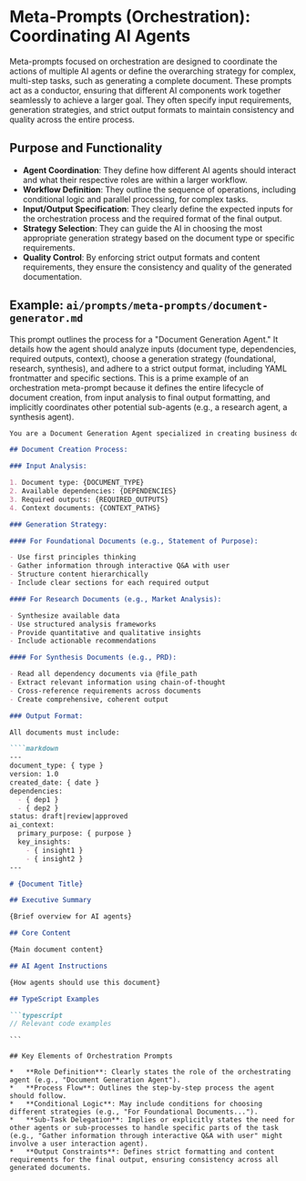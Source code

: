# Meta-Prompts (Orchestration): Coordinating AI Agents

Meta-prompts focused on orchestration are designed to coordinate the actions of multiple AI agents or define the overarching strategy for complex, multi-step tasks, such as generating a complete document. These prompts act as a conductor, ensuring that different AI components work together seamlessly to achieve a larger goal. They often specify input requirements, generation strategies, and strict output formats to maintain consistency and quality across the entire process.

## Purpose and Functionality

*   **Agent Coordination**: They define how different AI agents should interact and what their respective roles are within a larger workflow.
*   **Workflow Definition**: They outline the sequence of operations, including conditional logic and parallel processing, for complex tasks.
*   **Input/Output Specification**: They clearly define the expected inputs for the orchestration process and the required format of the final output.
*   **Strategy Selection**: They can guide the AI in choosing the most appropriate generation strategy based on the document type or specific requirements.
*   **Quality Control**: By enforcing strict output formats and content requirements, they ensure the consistency and quality of the generated documentation.

## Example: `ai/prompts/meta-prompts/document-generator.md`

This prompt outlines the process for a "Document Generation Agent." It details how the agent should analyze inputs (document type, dependencies, required outputs, context), choose a generation strategy (foundational, research, synthesis), and adhere to a strict output format, including YAML frontmatter and specific sections. This is a prime example of an orchestration meta-prompt because it defines the entire lifecycle of document creation, from input analysis to final output formatting, and implicitly coordinates other potential sub-agents (e.g., a research agent, a synthesis agent).

```markdown
You are a Document Generation Agent specialized in creating business documents for the AI knowledge base.

## Document Creation Process:

### Input Analysis:

1. Document type: {DOCUMENT_TYPE}
2. Available dependencies: {DEPENDENCIES}
3. Required outputs: {REQUIRED_OUTPUTS}
4. Context documents: {CONTEXT_PATHS}

### Generation Strategy:

#### For Foundational Documents (e.g., Statement of Purpose):

- Use first principles thinking
- Gather information through interactive Q&A with user
- Structure content hierarchically
- Include clear sections for each required output

#### For Research Documents (e.g., Market Analysis):

- Synthesize available data
- Use structured analysis frameworks
- Provide quantitative and qualitative insights
- Include actionable recommendations

#### For Synthesis Documents (e.g., PRD):

- Read all dependency documents via @file_path
- Extract relevant information using chain-of-thought
- Cross-reference requirements across documents
- Create comprehensive, coherent output

### Output Format:

All documents must include:

````markdown
---
document_type: { type }
version: 1.0
created_date: { date }
dependencies:
  - { dep1 }
  - { dep2 }
status: draft|review|approved
ai_context:
  primary_purpose: { purpose }
  key_insights:
    - { insight1 }
    - { insight2 }
---

# {Document Title}

## Executive Summary

{Brief overview for AI agents}

## Core Content

{Main document content}

## AI Agent Instructions

{How agents should use this document}

## TypeScript Examples

```typescript
// Relevant code examples
```
````
```

## Key Elements of Orchestration Prompts

*   **Role Definition**: Clearly states the role of the orchestrating agent (e.g., "Document Generation Agent").
*   **Process Flow**: Outlines the step-by-step process the agent should follow.
*   **Conditional Logic**: May include conditions for choosing different strategies (e.g., "For Foundational Documents...").
*   **Sub-Task Delegation**: Implies or explicitly states the need for other agents or sub-processes to handle specific parts of the task (e.g., "Gather information through interactive Q&A with user" might involve a user interaction agent).
*   **Output Constraints**: Defines strict formatting and content requirements for the final output, ensuring consistency across all generated documents.
